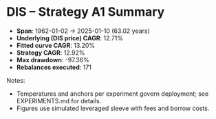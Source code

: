 # DIS – Strategy A1 Summary

- **Span**: 1962-01-02 → 2025-01-10 (63.02 years)
- **Underlying (DIS price) CAGR**: 12.71%
- **Fitted curve CAGR**: 13.20%
- **Strategy CAGR**: 12.92%
- **Max drawdown**: -97.36%
- **Rebalances executed**: 171

Notes:

- Temperatures and anchors per experiment govern deployment; see EXPERIMENTS.md for details.
- Figures use simulated leveraged sleeve with fees and borrow costs.
